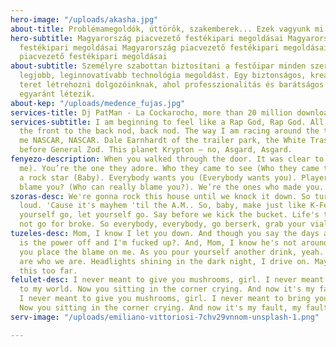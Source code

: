 ```yaml
---
hero-image: "/uploads/akasha.jpg"
about-title: Problémamegoldók, úttörők, szakemberek... Ezek vagyunk mi!
hero-subtitle: Magyarország piacvezető festékipari megoldásai Magyarország piacvezető
  festékipari megoldásai Magyarország piacvezető festékipari megoldásai Magyarország
  piacvezető festékipari megoldásai
about-subtitle: Személyre szabottan biztosítani a festőipar minden szereplőjének a
  legjobb, leginnovatívabb technológia megoldást. Egy biztonságos, kreatív és inspiráló
  teret létrehozni dolgozóinknak, ahol professzionalitás és barátságos közvetlenség
  egyaránt létezik.
about-kep: "/uploads/medence_fujas.jpg"
services-title: Dj PatMan - La Cockarocho, more than 20 million downloads
services-subtitle: I am beginning to feel like a Rap God, Rap God. All my people from
  the front to the back nod, back nod. The way I am racing around the track, call
  me NASCAR, NASCAR. Dale Earnhardt of the trailer park, the White Trash God. Kneel
  before General Zod. This planet Krypton – no, Asgard, Asgard.
fenyezo-description: When you walked through the door. It was clear to me (Clear to
  me). You’re the one they adore. Who they came to see (Who they came to see). You’re
  a rock star (Baby). Everybody wants you (Everybody wants you). Player, who can really
  blame you? (Who can really blame you?). We’re the ones who made you.
szoras-desc: We're gonna rock this house until we knock it down. So turn the volume
  loud. 'Cause it's mayhem 'til the A.M.. So, baby, make just like K-Fed. And let
  yourself go, let yourself go. Say before we kick the bucket. Life's too short to
  not go for broke. So everybody, everybody, go berserk, grab your vial, yeah.
tuzeles-desc: Mom, I know I let you down. And though you say the days are happy. Why
  is the power off and I'm fucked up?. And, Mom, I know he's not around. But don't
  you place the blame on me. As you pour yourself another drink, yeah. I guess we
  are who we are. Headlights shining in the dark night, I drive on. Maybe we took
  this too far.
felulet-desc: I never meant to give you mushrooms, girl. I never meant to bring you
  to my world. Now you sitting in the corner crying. And now it's my fault, my fault.
  I never meant to give you mushrooms, girl. I never meant to bring you to my world.
  Now you sitting in the corner crying. And now it's my fault, my fault.
serv-image: "/uploads/emiliano-vittoriosi-7chv29vnnom-unsplash-1.png"

---
```

